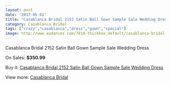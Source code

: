 ```yaml
---
layout: post
date: '2017-05-01'
title: "Casablanca Bridal 2152 Satin Ball Gown Sample Sale Wedding Dress"
category: Casablanca Bridal
tags: ["crazy","casablanca","dress","gown","special"]
image: http://www.eudances.com/7818-thickbox_default/casablanca-bridal-2152-satin-ball-gown-sample-sale-wedding-dress.jpg
---
```

Casablanca Bridal 2152 Satin Ball Gown Sample Sale Wedding Dress

On Sales: **$350.99**
<a href="https://www.eudances.com/en/casablanca-bridal/2757-casablanca-bridal-2152-satin-ball-gown-sample-sale-wedding-dress.html"><amp-img layout="responsive" width="600" height="600" src="//www.eudances.com/7818-thickbox_default/casablanca-bridal-2152-satin-ball-gown-sample-sale-wedding-dress.jpg" alt="Casablanca Bridal 2152 Satin Ball Gown Sample Sale Wedding Dress 0" /></a>
<a href="https://www.eudances.com/en/casablanca-bridal/2757-casablanca-bridal-2152-satin-ball-gown-sample-sale-wedding-dress.html"><amp-img layout="responsive" width="600" height="600" src="//www.eudances.com/7821-thickbox_default/casablanca-bridal-2152-satin-ball-gown-sample-sale-wedding-dress.jpg" alt="Casablanca Bridal 2152 Satin Ball Gown Sample Sale Wedding Dress 1" /></a>
<a href="https://www.eudances.com/en/casablanca-bridal/2757-casablanca-bridal-2152-satin-ball-gown-sample-sale-wedding-dress.html"><amp-img layout="responsive" width="600" height="600" src="//www.eudances.com/7820-thickbox_default/casablanca-bridal-2152-satin-ball-gown-sample-sale-wedding-dress.jpg" alt="Casablanca Bridal 2152 Satin Ball Gown Sample Sale Wedding Dress 2" /></a>
<a href="https://www.eudances.com/en/casablanca-bridal/2757-casablanca-bridal-2152-satin-ball-gown-sample-sale-wedding-dress.html"><amp-img layout="responsive" width="600" height="600" src="//www.eudances.com/7819-thickbox_default/casablanca-bridal-2152-satin-ball-gown-sample-sale-wedding-dress.jpg" alt="Casablanca Bridal 2152 Satin Ball Gown Sample Sale Wedding Dress 3" /></a>

Buy it: [Casablanca Bridal 2152 Satin Ball Gown Sample Sale Wedding Dress](https://www.eudances.com/en/casablanca-bridal/2757-casablanca-bridal-2152-satin-ball-gown-sample-sale-wedding-dress.html "Casablanca Bridal 2152 Satin Ball Gown Sample Sale Wedding Dress")

View more: [Casablanca Bridal](https://www.eudances.com/en/4-casablanca-bridal "Casablanca Bridal")